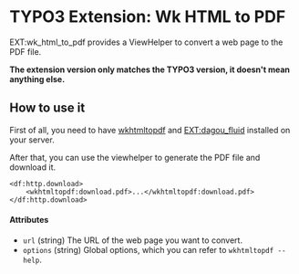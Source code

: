 # TYPO3 Extension: Wk HTML to PDF

EXT:wk_html_to_pdf provides a ViewHelper to convert a web page to the PDF file.

**The extension version only matches the TYPO3 version, it doesn't mean anything else.**

## How to use it

First of all, you need to have [wkhtmltopdf](https://wkhtmltopdf.org/) and [EXT:dagou_fluid](https://github.com/billdagou/dagou_fluid) installed on your server.

After that, you can use the viewhelper to generate the PDF file and download it.

    <df:http.download>
        <wkhtmltopdf:download.pdf>...</wkhtmltopdf:download.pdf>
    </df:http.download>

#### Attributes

- `url` (string) The URL of the web page you want to convert.
- `options` (string) Global options, which you can refer to `wkhtmltopdf --help`.